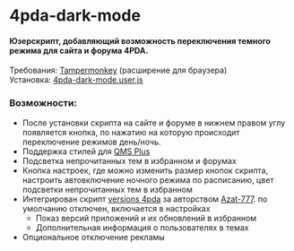 # 4pda-dark-mode
#### Юзерскрипт, добавляющий возможность переключения темного режима для сайта и форума 4PDA.
Требования: [Tampermonkey](https://www.tampermonkey.net/) (расширение для браузера)  
Установка: [4pda-dark-mode.user.js](https://github.com/IamR3m/4pda-dark-mode/raw/main/4pda-dark-mode.user.js)
### Возможности:
- После установки скрипта на сайте и форуме в нижнем правом углу появляется кнопка, по нажатию на которую происходит переключение режимов день/ночь.
- Поддержка стилей для [QMS Plus](https://4pda.to/forum/index.php?showtopic=985927)
- Подсветка непрочитанных тем в избранном и форумах
- Кнопка настроек, где можно изменить размер кнопок скрипта, настроить автовключение ночного режима по расписанию, цвет подсветки непрочитанных тем в избранном
- Интегрирован скрипт [versions 4pda](https://greasyfork.org/ru/scripts/383001-versions-4pda) за авторством [Azat-777](https://4pda.to/forum/index.php?showuser=917143). по умолчанию отключен, включается в настройках
  - Показ версий приложений и их обновлений в избранном
  - Дополнительная информация о пользователях в темах
- Опциональное отключение рекламы
